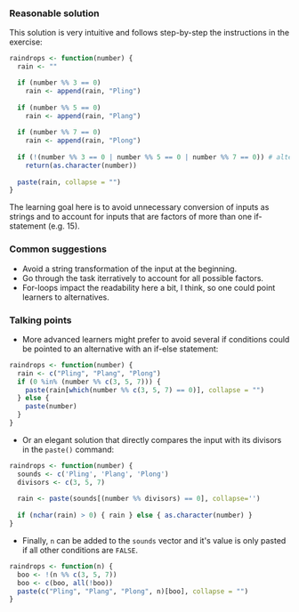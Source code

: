 ### Reasonable solution

This solution is very intuitive and follows step-by-step the instructions in the exercise:

```r
raindrops <- function(number) {
  rain <- ""

  if (number %% 3 == 0)
    rain <- append(rain, "Pling")
  
  if (number %% 5 == 0)
    rain <- append(rain, "Plang")
  
  if (number %% 7 == 0)
    rain <- append(rain, "Plong")
  
  if (!(number %% 3 == 0 | number %% 5 == 0 | number %% 7 == 0)) # alternatively: if(rain == "")
    return(as.character(number))
  
  paste(rain, collapse = "")
}
```

The learning goal here is to avoid unnecessary conversion of inputs as strings and to account for inputs that are factors of more than one if-statement (e.g. 15).


### Common suggestions

- Avoid a string transformation of the input at the beginning.
- Go through the task iterratively to account for all possible factors.
- For-loops impact the readability here a bit, I think, so one could point learners to alternatives. 


### Talking points

- More advanced learners might prefer to avoid several if conditions could be pointed to an alternative with an if-else statement:

```r
raindrops <- function(number) {
  rain <- c("Pling", "Plang", "Plong")
  if (0 %in% (number %% c(3, 5, 7))) {
    paste(rain[which(number %% c(3, 5, 7) == 0)], collapse = "")
  } else {
    paste(number)
  }
}
```

- Or an elegant solution that directly compares the input with its divisors in the `paste()` command:

```r
raindrops <- function(number) {
  sounds <- c('Pling', 'Plang', 'Plong')
  divisors <- c(3, 5, 7)
  
  rain <- paste(sounds[(number %% divisors) == 0], collapse='')
  
  if (nchar(rain) > 0) { rain } else { as.character(number) }
}
```

- Finally, `n` can be added to the `sounds` vector and it's value is only pasted if all other conditions are `FALSE`.

```r
raindrops <- function(n) {
  boo <- !(n %% c(3, 5, 7))
  boo <- c(boo, all(!boo))
  paste(c("Pling", "Plang", "Plong", n)[boo], collapse = "")
}
```
